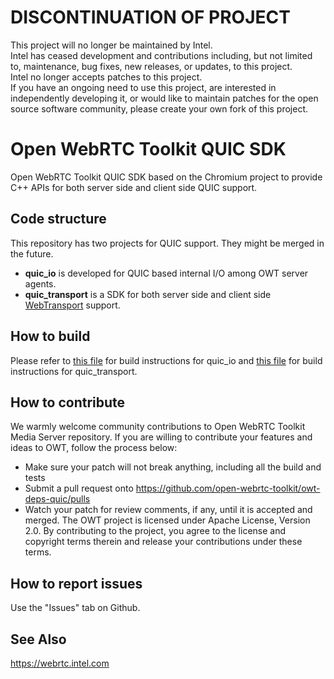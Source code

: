 # DISCONTINUATION OF PROJECT #
This project will no longer be maintained by Intel.  
Intel has ceased development and contributions including, but not limited to, maintenance, bug fixes, new releases, or updates, to this project.  
Intel no longer accepts patches to this project.  
If you have an ongoing need to use this project, are interested in independently developing it, or would like to maintain patches for the open source software community, please create your own fork of this project.  

# Open WebRTC Toolkit QUIC SDK

Open WebRTC Toolkit QUIC SDK based on the Chromium project to provide C++ APIs for both server side and client side QUIC support.

## Code structure

This repository has two projects for QUIC support. They might be merged in the future.

- **quic_io** is developed for QUIC based internal I/O among OWT server agents. 
- **quic_transport** is a SDK for both server side and client side [WebTransport](https://w3c.github.io/webtransport/) support.

## How to build

Please refer to [this file](quic_io/readme.md) for build instructions for quic_io and [this file](quic_transport/docs/build_instructions.md) for build instructions for quic_transport.

## How to contribute
We warmly welcome community contributions to Open WebRTC Toolkit Media Server repository. If you are willing to contribute your features and ideas to OWT, follow the process below:
- Make sure your patch will not break anything, including all the build and tests
- Submit a pull request onto https://github.com/open-webrtc-toolkit/owt-deps-quic/pulls
- Watch your patch for review comments, if any, until it is accepted and merged. The OWT project is licensed under Apache License, Version 2.0. By contributing to the project, you agree to the license and copyright terms therein and release your contributions under these terms.

## How to report issues
Use the "Issues" tab on Github.

## See Also
https://webrtc.intel.com
